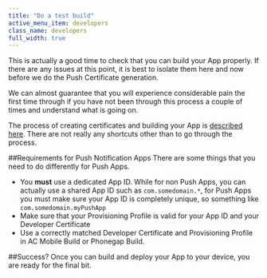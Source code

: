 ```yaml
---
title: "Do a test build"
active_menu_item: developers
class_name: developers
full_width: true
---
```


This is actually a good time to check that you can build your App properly. If there are any issues at this point, it is best to isolate them here and now before we do the Push Certificate generation.

We can almost guarantee that you will experience considerable pain the first time through if you have not been through this process a couple of times and understand what is going on.

The process of creating certificates and building your App is [described here](/developers/documentation/ac-mobile-build-phonegap/certificates/). There are not really any shortcuts other than to go through the process.

##Requirements for Push Notification Apps
There are some things that you need to do differently for Push Apps. 

 - You **must** use a dedicated App ID. While for non Push Apps, you can actually use a shared App ID such as `com.somedomain.*`, for Push Apps you must make sure your App ID is completely unique, so something like `com.somedomain.myPushApp`
 - Make sure that your Provisioning Profile is valid for your App ID and your Developer Certificate
 - Use a correctly matched Developer Certificate and Provisioning Profile in AC Mobile Build or Phonegap Build.

##Success?
Once you can build and deploy your App to your device, you are ready for the final bit.



